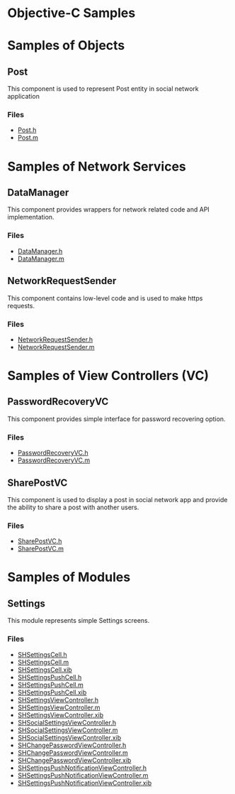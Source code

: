 # Objective-C Samples

# Samples of Objects

## Post

This component is used to represent Post entity in social network application

### Files

* [Post.h](Objects/Post.h)
* [Post.m](Objects/Post.m)

# Samples of Network Services

## DataManager

This component provides wrappers for network related code and API implementation.

### Files

* [DataManager.h](Network/DataManager.h)
* [DataManager.m](Network/DataManager.m)

## NetworkRequestSender

This component contains low-level code and is used to make https requests.  

### Files

* [NetworkRequestSender.h](Network/NetworkRequestSender.h)
* [NetworkRequestSender.m](Network/NetworkRequestSender.m)

# Samples of View Controllers (VC)

## PasswordRecoveryVC

This component provides simple interface for password recovering option.  

### Files

* [PasswordRecoveryVC.h](ViewControllers/PasswordRecoveryVC.h)
* [PasswordRecoveryVC.m](ViewControllers/PasswordRecoveryVC.m)

## SharePostVC

This component is used to display a post in social network app and provide the ability to share a post with another users.

### Files

* [SharePostVC.h](ViewControllers/SharePostVC.h)
* [SharePostVC.m](ViewControllers/SharePostVC.m)

# Samples of Modules

## Settings

This module represents simple Settings screens.

### Files

* [SHSettingsCell.h](ModuleSamples/Cells/SHSettingsCell.h)
* [SHSettingsCell.m](ModuleSamples/Cells/SHSettingsCell.m)
* [SHSettingsCell.xib](ModuleSamples/Cells/SHSettingsCell.xib)
* [SHSettingsPushCell.h](ModuleSamples/Cells/SHSettingsPushCell.h)
* [SHSettingsPushCell.m](ModuleSamples/Cells/SHSettingsPushCell.m)
* [SHSettingsPushCell.xib](ModuleSamples/Cells/SHSettingsPushCell.xib)
* [SHSettingsViewController.h](ModuleSamples/VC/SHSettingsViewController.h)
* [SHSettingsViewController.m](ModuleSamples/VC/SHSettingsViewController.m)
* [SHSettingsViewController.xib](ModuleSamples/VC/SHSettingsViewController.xib)
* [SHSocialSettingsViewController.h](ModuleSamples/VC/SHSocialSettingsViewController.h)
* [SHSocialSettingsViewController.m](ModuleSamples/VC/SHSocialSettingsViewController.m)
* [SHSocialSettingsViewController.xib](ModuleSamples/VC/SHSocialSettingsViewController.xib)
* [SHChangePasswordViewController.h](ModuleSamples/VC/SHChangePasswordViewController.h)
* [SHChangePasswordViewController.m](ModuleSamples/VC/SHChangePasswordViewController.m)
* [SHChangePasswordViewController.xib](ModuleSamples/VC/SHChangePasswordViewController.xib)
* [SHSettingsPushNotificationViewController.h](ModuleSamples/VC/SHSettingsPushNotificationViewController.h)
* [SHSettingsPushNotificationViewController.m](ModuleSamples/VC/SHSettingsPushNotificationViewController.m)
* [SHSettingsPushNotificationViewController.xib](ModuleSamples/VC/SHSettingsPushNotificationViewController.xib)
